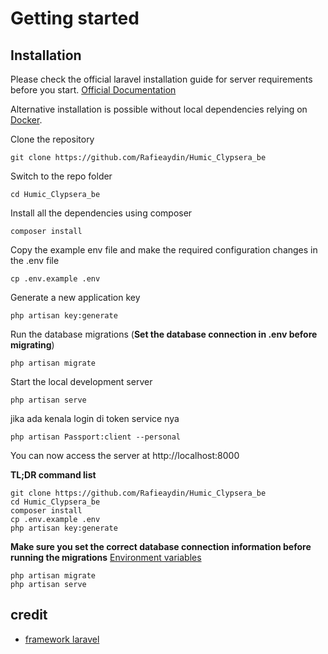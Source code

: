 
# Getting started

## Installation

Please check the official laravel installation guide for server requirements before you start. [Official Documentation](https://laravel.com/docs/5.4/installation#installation)

Alternative installation is possible without local dependencies relying on [Docker](#docker). 

Clone the repository

    git clone https://github.com/Rafieaydin/Humic_Clypsera_be

Switch to the repo folder

    cd Humic_Clypsera_be

Install all the dependencies using composer

    composer install

Copy the example env file and make the required configuration changes in the .env file

    cp .env.example .env

Generate a new application key

    php artisan key:generate

Run the database migrations (**Set the database connection in .env before migrating**)

    php artisan migrate

Start the local development server

    php artisan serve


jika ada kenala login di token service nya

    php artisan Passport:client --personal



You can now access the server at http://localhost:8000


**TL;DR command list**

    git clone https://github.com/Rafieaydin/Humic_Clypsera_be
    cd Humic_Clypsera_be
    composer install
    cp .env.example .env
    php artisan key:generate
    
**Make sure you set the correct database connection information before running the migrations** [Environment variables](#environment-variables)

    php artisan migrate
    php artisan serve

## credit
- [framework laravel](https://laravel.com/)



